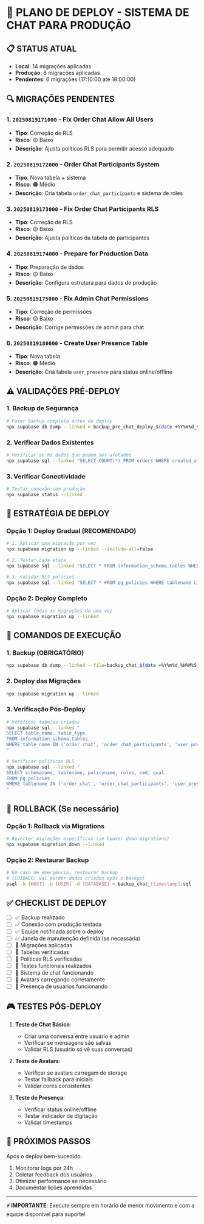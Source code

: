 # 🚀 PLANO DE DEPLOY - SISTEMA DE CHAT PARA PRODUÇÃO

## 📋 STATUS ATUAL
- **Local**: 14 migrações aplicadas
- **Produção**: 8 migrações aplicadas
- **Pendentes**: 6 migrações (17:10:00 até 18:00:00)

## 🔍 MIGRAÇÕES PENDENTES

### 1. `20250819171000` - Fix Order Chat Allow All Users
- **Tipo**: Correção de RLS
- **Risco**: 🟡 Baixo
- **Descrição**: Ajusta políticas RLS para permitir acesso adequado

### 2. `20250819172000` - Order Chat Participants System
- **Tipo**: Nova tabela + sistema
- **Risco**: 🟠 Médio
- **Descrição**: Cria tabela `order_chat_participants` e sistema de roles

### 3. `20250819173000` - Fix Order Chat Participants RLS
- **Tipo**: Correção de RLS
- **Risco**: 🟡 Baixo
- **Descrição**: Ajusta políticas da tabela de participantes

### 4. `20250819174000` - Prepare for Production Data
- **Tipo**: Preparação de dados
- **Risco**: 🟡 Baixo
- **Descrição**: Configura estrutura para dados de produção

### 5. `20250819175000` - Fix Admin Chat Permissions
- **Tipo**: Correção de permissões
- **Risco**: 🟡 Baixo
- **Descrição**: Corrige permissões de admin para chat

### 6. `20250819180000` - Create User Presence Table
- **Tipo**: Nova tabela
- **Risco**: 🟠 Médio
- **Descrição**: Cria tabela `user_presence` para status online/offline

## ⚠️ VALIDAÇÕES PRÉ-DEPLOY

### 1. Backup de Segurança
```bash
# Fazer backup completo antes do deploy
npx supabase db dump --linked > backup_pre_chat_deploy_$(date +%Y%m%d_%H%M%S).sql
```

### 2. Verificar Dados Existentes
```bash
# Verificar se há dados que podem ser afetados
npx supabase sql --linked "SELECT COUNT(*) FROM orders WHERE created_at > NOW() - INTERVAL '7 days'"
```

### 3. Verificar Conectividade
```bash
# Testar conexão com produção
npx supabase status --linked
```

## 🎯 ESTRATÉGIA DE DEPLOY

### Opção 1: Deploy Gradual (RECOMENDADO)
```bash
# 1. Aplicar uma migração por vez
npx supabase migration up --linked --include-all=false

# 2. Testar cada etapa
npx supabase sql --linked "SELECT * FROM information_schema.tables WHERE table_name LIKE '%chat%'"

# 3. Validar RLS policies
npx supabase sql --linked "SELECT * FROM pg_policies WHERE tablename LIKE '%chat%'"
```

### Opção 2: Deploy Completo
```bash
# Aplicar todas as migrações de uma vez
npx supabase migration up --linked
```

## 🔧 COMANDOS DE EXECUÇÃO

### 1. Backup (OBRIGATÓRIO)
```bash
npx supabase db dump --linked --file=backup_chat_$(date +%Y%m%d_%H%M%S).sql
```

### 2. Deploy das Migrações
```bash
npx supabase migration up --linked
```

### 3. Verificação Pós-Deploy
```bash
# Verificar tabelas criadas
npx supabase sql --linked "
SELECT table_name, table_type 
FROM information_schema.tables 
WHERE table_name IN ('order_chat', 'order_chat_participants', 'user_presence')
"

# Verificar políticas RLS
npx supabase sql --linked "
SELECT schemaname, tablename, policyname, roles, cmd, qual 
FROM pg_policies 
WHERE tablename IN ('order_chat', 'order_chat_participants', 'user_presence')
"
```

## 🚨 ROLLBACK (Se necessário)

### Opção 1: Rollback via Migrations
```bash
# Reverter migrações específicas (se houver down migrations)
npx supabase migration down --linked
```

### Opção 2: Restaurar Backup
```bash
# Em caso de emergência, restaurar backup
# (CUIDADO: Vai perder dados criados após o backup)
psql -h [HOST] -U [USER] -d [DATABASE] < backup_chat_[timestamp].sql
```

## ✅ CHECKLIST DE DEPLOY

- [ ] ✅ Backup realizado
- [ ] ✅ Conexão com produção testada
- [ ] ✅ Equipe notificada sobre o deploy
- [ ] ✅ Janela de manutenção definida (se necessária)
- [ ] 🔄 Migrações aplicadas
- [ ] 🔄 Tabelas verificadas
- [ ] 🔄 Políticas RLS verificadas
- [ ] 🔄 Testes funcionais realizados
- [ ] 🔄 Sistema de chat funcionando
- [ ] 🔄 Avatars carregando corretamente
- [ ] 🔄 Presença de usuários funcionando

## 🎮 TESTES PÓS-DEPLOY

1. **Teste de Chat Básico**:
   - Criar uma conversa entre usuário e admin
   - Verificar se mensagens são salvas
   - Validar RLS (usuário só vê suas conversas)

2. **Teste de Avatars**:
   - Verificar se avatars carregam do storage
   - Testar fallback para iniciais
   - Validar cores consistentes

3. **Teste de Presença**:
   - Verificar status online/offline
   - Testar indicador de digitação
   - Validar timestamps

## 🎯 PRÓXIMOS PASSOS

Após o deploy bem-sucedido:
1. Monitorar logs por 24h
2. Coletar feedback dos usuários
3. Otimizar performance se necessário
4. Documentar lições aprendidas

---
**⚡ IMPORTANTE**: Execute sempre em horário de menor movimento e com a equipe disponível para suporte!
